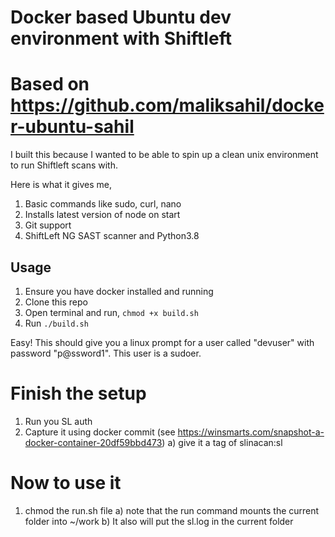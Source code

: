 # Docker based Ubuntu dev environment with Shiftleft
# Based on https://github.com/maliksahil/docker-ubuntu-sahil

I built this because I wanted to be able to spin up a clean unix environment to run Shiftleft scans with.

Here is what it gives me,
1. Basic commands like sudo, curl, nano
2. Installs latest version of node on start
3. Git support
4. ShiftLeft NG SAST scanner and Python3.8

## Usage
1. Ensure you have docker installed and running
2. Clone this repo
3. Open terminal and run, `chmod +x build.sh`
4. Run `./build.sh`

Easy! This should give you a linux prompt for a user called "devuser" with password "p@ssword1". This user is a sudoer.

# Finish the setup

1. Run you SL auth
2. Capture it using docker commit (see https://winsmarts.com/snapshot-a-docker-container-20df59bbd473)
    a) give it a tag of slinacan:sl

# Now to use it
1. chmod the run.sh file
    a) note that the run command mounts the current folder into ~/work
    b) It also will put the sl.log in the current folder
